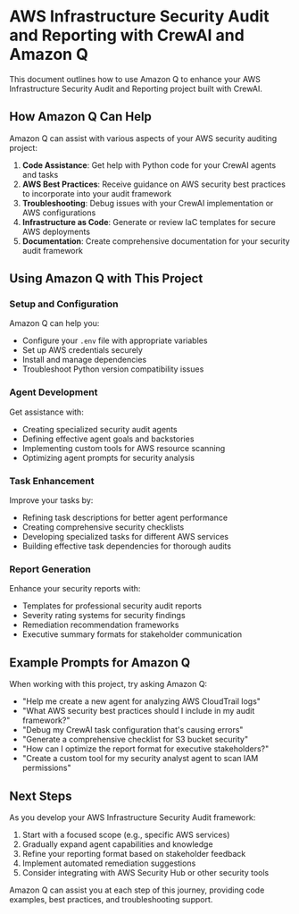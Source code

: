 # AWS Infrastructure Security Audit and Reporting with CrewAI and Amazon Q

This document outlines how to use Amazon Q to enhance your AWS Infrastructure Security Audit and Reporting project built with CrewAI.

## How Amazon Q Can Help

Amazon Q can assist with various aspects of your AWS security auditing project:

1. **Code Assistance**: Get help with Python code for your CrewAI agents and tasks
2. **AWS Best Practices**: Receive guidance on AWS security best practices to incorporate into your audit framework
3. **Troubleshooting**: Debug issues with your CrewAI implementation or AWS configurations
4. **Infrastructure as Code**: Generate or review IaC templates for secure AWS deployments
5. **Documentation**: Create comprehensive documentation for your security audit framework

## Using Amazon Q with This Project

### Setup and Configuration

Amazon Q can help you:
- Configure your `.env` file with appropriate variables
- Set up AWS credentials securely
- Install and manage dependencies
- Troubleshoot Python version compatibility issues

### Agent Development

Get assistance with:
- Creating specialized security audit agents
- Defining effective agent goals and backstories
- Implementing custom tools for AWS resource scanning
- Optimizing agent prompts for security analysis

### Task Enhancement

Improve your tasks by:
- Refining task descriptions for better agent performance
- Creating comprehensive security checklists
- Developing specialized tasks for different AWS services
- Building effective task dependencies for thorough audits

### Report Generation

Enhance your security reports with:
- Templates for professional security audit reports
- Severity rating systems for security findings
- Remediation recommendation frameworks
- Executive summary formats for stakeholder communication

## Example Prompts for Amazon Q

When working with this project, try asking Amazon Q:

- "Help me create a new agent for analyzing AWS CloudTrail logs"
- "What AWS security best practices should I include in my audit framework?"
- "Debug my CrewAI task configuration that's causing errors"
- "Generate a comprehensive checklist for S3 bucket security"
- "How can I optimize the report format for executive stakeholders?"
- "Create a custom tool for my security analyst agent to scan IAM permissions"

## Next Steps

As you develop your AWS Infrastructure Security Audit framework:

1. Start with a focused scope (e.g., specific AWS services)
2. Gradually expand agent capabilities and knowledge
3. Refine your reporting format based on stakeholder feedback
4. Implement automated remediation suggestions
5. Consider integrating with AWS Security Hub or other security tools

Amazon Q can assist you at each step of this journey, providing code examples, best practices, and troubleshooting support.
